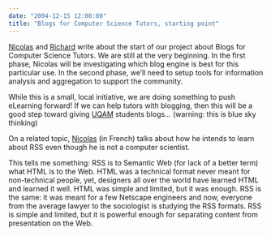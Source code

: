 ```yaml
---
date: "2004-12-15 12:00:00"
title: "Blogs for Computer Science Tutors, starting point"
---
```




[Nicolas](https://accounts.google.com/ServiceLogin?service=blogger&amp;hl=en&amp;passive=1209600&amp;continue=https://www.blogger.com/blogin.g?blogspotURL%3Dhttp://appcoll.blogspot.com/2004/12/blogs-for-iao-trainers-starting-point.html%26zx%3Dz8e3xthictrj&amp;ltmpl=private) and [Richard](https://fadtechno.blogspot.com/2004/12/premire-runion-de-lquipe-tluq-des.html) write about the start of our project about Blogs for Computer Science Tutors. We are still at the very beginning. In the first phase, Nicolas will be investigating which blog engine is best for this particular use. In the second phase, we&rsquo;ll need to setup tools for information analysis and aggregation to support the community.

While this is a small, local initiative, we are doing something to push eLearning forward! If we can help tutors with blogging, then this will be a good step toward giving [UQAM](http://www.uqam.ca/) students blogs&hellip; (warning: this is blue sky thinking)

On a related topic, [Nicolas](https://accounts.google.com/ServiceLogin?service=blogger&amp;hl=en&amp;passive=1209600&amp;continue=https://www.blogger.com/blogin.g?blogspotURL%3Dhttp://appcoll.blogspot.com/2004/12/petit-exercice-de-dmystification.html%26zx%3Dt3x657fcl6yg&amp;ltmpl=private) (in French) talks about how he intends to learn about RSS even though he is not a computer scientist.

This tells me something: RSS is to Semantic Web (for lack of a better term) what HTML is to the Web. HTML was a technical format never meant for non-technical people, yet, designers all over the world have learned HTML and learned it well. HTML was simple and limited, but it was enough. RSS is the same: it was meant for a few Netscape engineers and now, everyone from the average lawyer to the sociologist is studying the RSS formats. RSS is simple and limited, but it is powerful enough for separating content from presentation on the Web.

